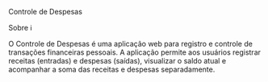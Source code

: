 Controle de Despesas

Sobre :information_source:

O Controle de Despesas é uma aplicação web para registro e controle de transações financeiras pessoais. A aplicação permite aos usuários registrar receitas (entradas) e despesas (saídas), visualizar o saldo atual e acompanhar a soma das receitas e despesas separadamente.
